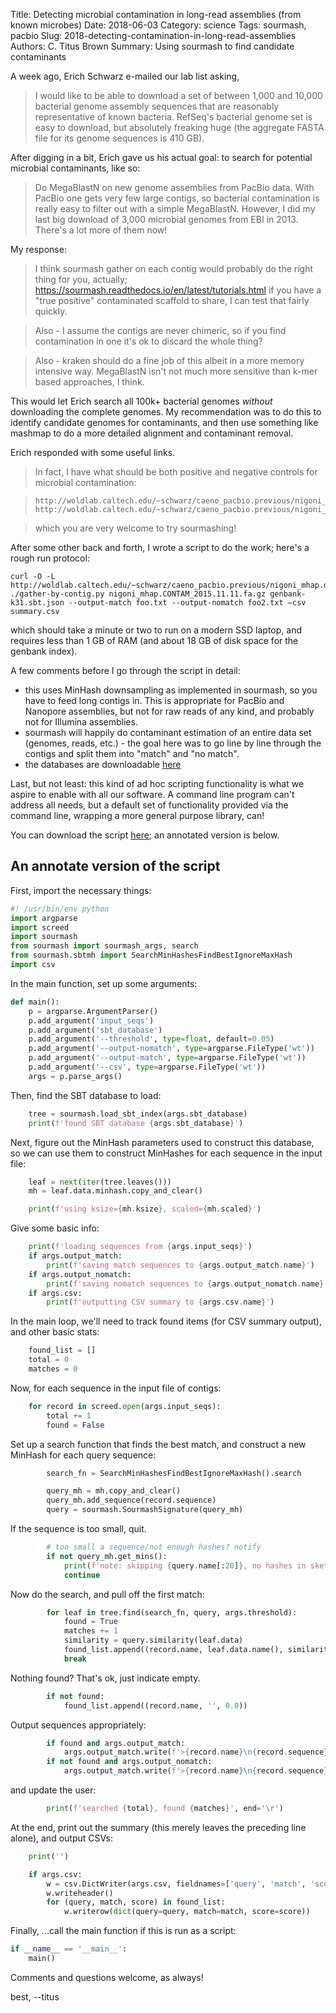 Title: Detecting microbial contamination in long-read assemblies (from known microbes)
Date: 2018-06-03
Category: science
Tags: sourmash, pacbio
Slug: 2018-detecting-contamination-in-long-read-assemblies
Authors: C. Titus Brown
Summary: Using sourmash to find candidate contaminants

A week ago, Erich Schwarz e-mailed our lab list asking,

>I would like to be able to download a set of between 1,000 and 
>10,000 bacterial genome assembly sequences that are reasonably 
>representative of known bacteria.  RefSeq's bacterial genome set is 
>easy to download, but absolutely freaking huge (the aggregate FASTA 
>file for its genome sequences is 410 GB).

After digging in a bit, Erich gave us his actual goal: to search for
potential microbial contaminants, like so:

> Do MegaBlastN on new genome assemblies from PacBio data.  With 
> PacBio one gets very few large contigs, so bacterial contamination 
> is really easy to filter out with a simple MegaBlastN.  However, I 
> did my last big download of 3,000 microbial genomes from EBI in 
> 2013.  There's a lot more of them now!

My response:

> I think sourmash gather on each contig would probably do the right
> thing for you, actually; https://sourmash.readthedocs.io/en/latest/tutorials.html
> if you have a "true positive" contaminated scaffold to share, I can test
> that fairly quickly.

> Also - I assume the contigs are never chimeric, so if you find contamination in
> one it's ok to discard the whole thing?

> Also - kraken should do a fine job of this albeit in a more memory intensive
> way.  MegaBlastN isn't not much more sensitive than k-mer based approaches,
> I think.

This would let Erich search all 100k+ bacterial genomes *without*
downloading the complete genomes.  My recommendation was to do this to
identify candidate genomes for contaminants, and then use something like
mashmap to do a more detailed alignment and contaminant removal.

Erich responded with some useful links.

> In fact, I have what should be both positive and negative 
> controls for microbial contamination:
   
>     http://woldlab.caltech.edu/~schwarz/caeno_pacbio.previous/nigoni_mhap.decont_2015.11.11.fa.gz
>     http://woldlab.caltech.edu/~schwarz/caeno_pacbio.previous/nigoni_mhap.CONTAM_2015.11.11.fa.gz
         
> which you are very welcome to try sourmashing!

After some other back and forth, I wrote a script to do the work; here's
a rough run protocol:

```
curl -O -L http://woldlab.caltech.edu/~schwarz/caeno_pacbio.previous/nigoni_mhap.decont_2015.11.11.fa.gz
./gather-by-contig.py nigoni_mhap.CONTAM_2015.11.11.fa.gz genbank-k31.sbt.json --output-match foo.txt --output-nomatch foo2.txt —csv summary.csv
```

which should take a minute or two to run on a modern SSD laptop, and requires
less than 1 GB of RAM (and about 18 GB of disk space for the genbank index).

A few comments before I go through the script in detail:

* this uses MinHash downsampling as implemented in sourmash, so you have to feed long contigs in. This is appropriate for PacBio and Nanopore assemblies, but not for raw reads of any kind, and probably not for Illumina assemblies.
* sourmash will happily do contaminant estimation of an entire data set (genomes, reads, etc.) - the goal here was to go line by line through the contigs and split them into "match" and "no match".
* the databases are downloadable [here](https://sourmash.readthedocs.io/en/latest/databases.html)

Last, but not least: this kind of ad hoc scripting functionality is
what we aspire to enable with all our software.  A command line
program can't address all needs, but a default set of functionality provided
via the command line, wrapping a more general purpose library, can!

You can download the script [here](https://gist.github.com/ctb/fa1c11b5e2f9614128685600911c842a); an annotated version is below.

## An annotate version of the script

First, import the necessary things:

```python
#! /usr/bin/env python
import argparse
import screed
import sourmash
from sourmash import sourmash_args, search
from sourmash.sbtmh import SearchMinHashesFindBestIgnoreMaxHash
import csv
```

In the main function, set up some arguments:

```python
def main():
    p = argparse.ArgumentParser()
    p.add_argument('input_seqs')
    p.add_argument('sbt_database')
    p.add_argument('--threshold', type=float, default=0.05)
    p.add_argument('--output-nomatch', type=argparse.FileType('wt'))
    p.add_argument('--output-match', type=argparse.FileType('wt'))
    p.add_argument('--csv', type=argparse.FileType('wt'))
    args = p.parse_args()
```

Then, find the SBT database to load:

```python
    tree = sourmash.load_sbt_index(args.sbt_database)
    print(f'found SBT database {args.sbt_database}')
```

Next, figure out the MinHash parameters used to construct this database, so we
can use them to construct MinHashes for each sequence in the input file:

```python
    leaf = next(iter(tree.leaves()))
    mh = leaf.data.minhash.copy_and_clear()

    print(f'using ksize={mh.ksize}, scaled={mh.scaled}')
```

Give some basic info:

```python
    print(f'loading sequences from {args.input_seqs}')
    if args.output_match:
        print(f'saving match sequences to {args.output_match.name}')
    if args.output_nomatch:
        print(f'saving nomatch sequences to {args.output_nomatch.name}')
    if args.csv:
        print(f'outputting CSV summary to {args.csv.name}')
```

In the main loop, we'll need to track found items (for CSV summary output),
and other basic stats:

```python
    found_list = []
    total = 0
    matches = 0
```

Now, for each sequence in the input file of contigs:

```python
    for record in screed.open(args.input_seqs):
        total += 1
        found = False
```

Set up a search function that finds the best match, and construct a new MinHash
for each query sequence:

```python
        search_fn = SearchMinHashesFindBestIgnoreMaxHash().search

        query_mh = mh.copy_and_clear()
        query_mh.add_sequence(record.sequence)
        query = sourmash.SourmashSignature(query_mh)
```

If the sequence is too small, quit.

```python
        # too small a sequence/not enough hashes? notify
        if not query_mh.get_mins():
            print(f'note: skipping {query.name[:20]}, no hashes in sketch')
            continue
```         

Now do the search, and pull off the first match:

```python
        for leaf in tree.find(search_fn, query, args.threshold):
            found = True
            matches += 1
            similarity = query.similarity(leaf.data)
            found_list.append((record.name, leaf.data.name(), similarity))
            break
```

Nothing found? That's ok, just indicate empty.

```python
        if not found:
            found_list.append((record.name, '', 0.0))
```

Output sequences appropriately:
```python
        if found and args.output_match:
            args.output_match.write(f'>{record.name}\n{record.sequence}')
        if not found and args.output_nomatch:
            args.output_match.write(f'>{record.name}\n{record.sequence}')
```

and update the user:

```python
        print(f'searched {total}, found {matches}', end='\r')
```

At the end, print out the summary (this merely leaves the preceding line
alone), and output CSVs:

```python
    print('')

    if args.csv:
        w = csv.DictWriter(args.csv, fieldnames=['query', 'match', 'score'])
        w.writeheader()
        for (query, match, score) in found_list:
            w.writerow(dict(query=query, match=match, score=score))
```

Finally, ...call the main function if this is run as a script:

```python
if __name__ == '__main__':
    main()
```

Comments and questions welcome, as always!

best,
--titus
